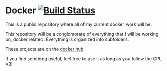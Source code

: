 Docker  [![Build Status](https://circleci.com/gh/jgkamat/docker.svg?&style=shield&circle-token=eac4b6cec682839a9e819f1a9dd441128d9350d3)](https://circleci.com/gh/jgkamat/docker)
======

This is a public repository where all of my current docker work will be.

This repository will be a conglomorate of everything that I will be working on, docker related. Everything is organized into subfolders.

These projects are on the [docker hub](https://hub.docker.com/u/jgkamat/)

If you find somthing useful, feel free to use it as long as you follow the GPL V3!
